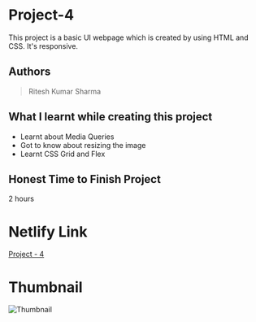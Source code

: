 
# Project-4

This project is a basic UI webpage which is created by using HTML and CSS. It's responsive.





## Authors

 >Ritesh Kumar Sharma


## What I learnt while creating this project

- Learnt about Media Queries
- Got to know about resizing the image
- Learnt CSS Grid and Flex



## Honest Time to Finish Project

2 hours



# Netlify Link

[Project - 4](https://project-04-rk.netlify.app/)

# Thumbnail

![Thumbnail](https://user-images.githubusercontent.com/109421054/182648895-d383e10e-b167-4bdd-864d-de3fca2767c1.PNG)
